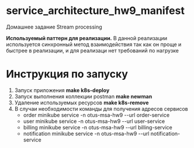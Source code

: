 # service_architecture_hw9_manifest
Домашнее задание Stream processing

**Используемый паттерн для реализации.**
В данной реализации используется синхронный метод взаимодействия так как он проще и быстрее в реализации, и для реализаци нет требований по нагрузке

# Инструкция по запуску
1. Запуск приложения **make k8s-deploy**
3. Запуск выполнения коллекции postman **make newman**
3. Удаление используемых ресурсов **make k8s-remove**
4. В случаи необходимости команды для получения адресов сервисов
    - order minikube service -n otus-msa-hw9 --url order-service
    - user minikube service -n otus-msa-hw9 --url user-service 
    - billing minikube service -n otus-msa-hw9 --url billing-service
    - notification minikube service -n otus-msa-hw9 --url notification-service
    
